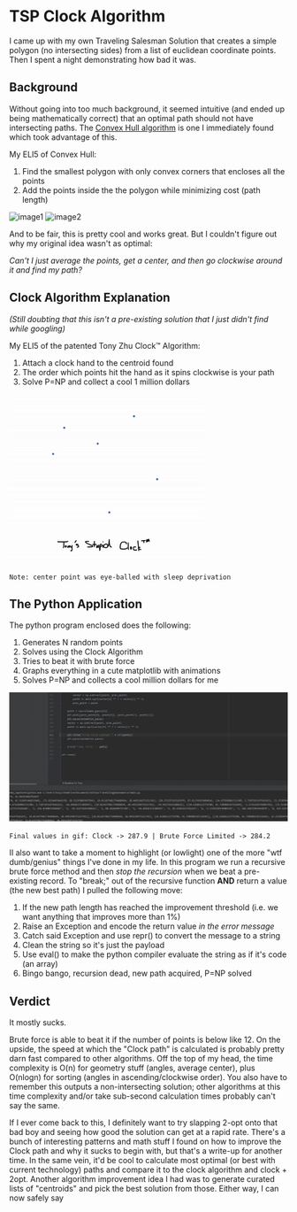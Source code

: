 # TSP Clock Algorithm

I came up with my own Traveling Salesman Solution that creates a simple polygon (no intersecting sides) from a list of euclidean coordinate points. Then I spent a night demonstrating how bad it was.

## Background

Without going into too much background, it seemed intuitive (and ended up being mathematically correct) that an optimal path should not have intersecting paths. The [Convex Hull algorithm](http://web.mit.edu/course/other/urban_or_book/www/book/chapter6/6.4.7.html) is one I immediately found which took advantage of this. 

My ELI5 of Convex Hull: 
1) Find the smallest polygon with only convex corners that encloses all the points
2) Add the points inside the the polygon while minimizing cost (path length)

![image1](https://www2.isye.gatech.edu/~mgoetsch/cali/VEHICLE/TSP/IMG00018.GIF)
![image2](https://www2.isye.gatech.edu/~mgoetsch/cali/VEHICLE/TSP/IMG00021.GIF)

And to be fair, this is pretty cool and works great. But I couldn't figure out why my original idea wasn't as optimal:

*Can't I just average the points, get a center, and then go clockwise around it and find my path?*

## Clock Algorithm Explanation
*(Still doubting that this isn't a pre-existing solution that I just didn't find while googling)*

My ELI5 of the patented Tony Zhu Clock&trade; Algorithm:
1) Attach a clock hand to the centroid found
2) The order which points hit the hand as it spins clockwise is your path
3) Solve P=NP and collect a cool 1 million dollars

![image3](https://raw.githubusercontent.com/snickerton/TravelingSalesmanClockAlgorithm/main/ezgif-2-a2838b4a6f42.gif)

`Note: center point was eye-balled with sleep deprivation`

## The Python Application 
The python program enclosed does the following:
1) Generates N random points
2) Solves using the Clock Algorithm
3) Tries to beat it with brute force
4) Graphs everything in a cute matplotlib with animations
5) Solves P=NP and collects a cool million dollars for me

![image4](https://raw.githubusercontent.com/snickerton/TravelingSalesmanClockAlgorithm/main/clock_tsp_demo.gif)

`Final values in gif: Clock -> 287.9 | Brute Force Limited -> 284.2`


II also want to take a moment to highlight (or lowlight) one of the more "wtf dumb/genius" things I've done in my life. In this program we run a recursive brute force method and then *stop the recursion* when we beat a pre-existing record. To "break;" out of the recursive function **AND** return a value (the new best path) I pulled the following move:
1) If the new path length has reached the improvement threshold (i.e. we want anything that improves more than 1%)
2) Raise an Exception and encode the return value *in the error message*
3) Catch said Exception and use repr() to convert the message to a string
4) Clean the string so it's just the payload
5) Use eval() to make the python compiler evaluate the string as if it's code (an array)
6) Bingo bango, recursion dead, new path acquired, P=NP solved

## Verdict
It mostly sucks.

Brute force is able to beat it if the number of points is below like 12. On the upside, the speed at which the "Clock path" is calculated is probably pretty darn fast compared to other algorithms. Off the top of my head, the time complexity is O(n) for geometry stuff (angles, average center), plus O(nlogn) for sorting (angles in ascending/clockwise order). You also have to remember this outputs a non-intersecting solution; other algorithms at this time complexity and/or take sub-second calculation times probably can't say the same.

If I ever come back to this, I definitely want to try slapping 2-opt onto that bad boy and seeing how good the solution can get at a rapid rate. There's a bunch of interesting patterns and math stuff I found on how to improve the Clock path and why it sucks to begin with, but that's a write-up for another time. In the same vein, it'd be cool to calculate most optimal (or best with current technology) paths and compare it to the clock algorithm and clock + 2opt. Another algorithm improvement idea I had was to generate curated lists of "centroids" and pick the best solution from those. Either way, I can now safely say 
